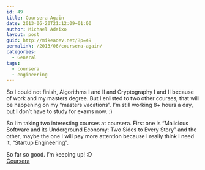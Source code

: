 ```yaml
---
id: 49
title: Coursera Again
date: 2013-06-20T21:12:09+01:00
author: Michael Adaixo
layout: post
guid: http://mikeadev.net/?p=49
permalink: /2013/06/coursera-again/
categories:
  - General
tags:
  - coursera
  - engineering
---
```

So I could not finish, Algorithms I and II and Cryptography I and II because of work and my masters degree. But I enlisted to two other courses, that will be happening on my &#8220;masters vacations&#8221;. I&#8217;m still working 8+ hours a day, but I don&#8217;t have to study for exams now. :)

So I&#8217;m taking two interesting courses at coursera. First one is &#8220;Malicious Software and its Underground Economy: Two Sides to Every Story&#8221; and the other, maybe the one I will pay more attention because I really think I need it, &#8220;Startup Engineering&#8221;.

So far so good. I&#8217;m keeping up! :D  
[Coursera](https://www.coursera.org/ "Coursera")